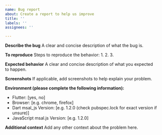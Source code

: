 ```yaml
---
name: Bug report
about: Create a report to help us improve
title: ''
labels: ''
assignees: ''

---
```


**Describe the bug**
A clear and concise description of what the bug is.

**To reproduce**
Steps to reproduce the behavior:
1. 
2. 
3. 

**Expected behavior**
A clear and concise description of what you expected to happen.

**Screenshots**
If applicable, add screenshots to help explain your problem.

**Environment (please complete the following information):**
 - Flutter: [yes, no]
 - Browser: [e.g. chrome, firefox]
 - Dart msal_js Version: [e.g. 1.2.0 (check pubspec.lock for exact version if unsure)]
 - JavaScript msal.js Version: [e.g. 1.2.0]

**Additional context**
Add any other context about the problem here.
